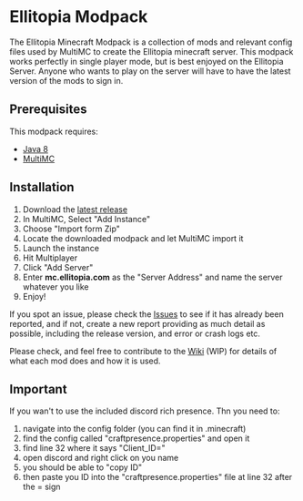 # Ellitopia Modpack
The Ellitopia Minecraft Modpack is a collection of mods and relevant config files used by MultiMC to create the Ellitopia minecraft server.
This modpack works perfectly in single player mode, but is best enjoyed on the Ellitopia Server.
Anyone who wants to play on the server will have to have the latest version of the mods to sign in.

## Prerequisites
This modpack requires:
* [Java 8](https://www.java.com/en/download/manual.jsp)
* [MultiMC](https://multimc.org/#Download)

## Installation
1. Download the [latest release](https://github.com/ellbristow/Ellitopia-Modpack/releases/latest)
1. In MultiMC, Select "Add Instance"
1. Choose "Import form Zip"
1. Locate the downloaded modpack and let MultiMC import it
1. Launch the instance
1. Hit Multiplayer
1. Click "Add Server"
1. Enter **mc.ellitopia.com** as the "Server Address" and name the server whatever you like
1. Enjoy!

If you spot an issue, please check the [Issues](https://github.com/ellbristow/Ellitopia-Modpack/issues) to see if it has already been reported, and if not, create a new report providing as much detail as possible, including the release version, and error or crash logs etc.

Please check, and feel free to contribute to the [Wiki](https://github.com/ellbristow/Ellitopia-Modpack/wiki) (WIP) for details of what each mod does and how it is used.


## Important 
If you wan't to use the included discord rich presence. Thn you need to:
1. navigate into the config folder (you can find it in .minecraft)
1. find the config called "craftpresence.properties" and open it
1. find line 32 where it says "Client_ID="
1. open discord and right click on you name
1. you should be able to "copy ID"
1. then paste you ID into the "craftpresence.properties" file at line 32 after the = sign